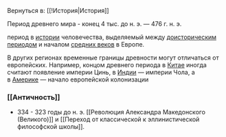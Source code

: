 Вернуться в: [[!История|История]]

Период древнего мира - конец 4 тыс. до н. э. — 476 г. н. э.

период в [истории](https://ru.wikipedia.org/wiki/%D0%98%D1%81%D1%82%D0%BE%D1%80%D0%B8%D1%8F "История") человечества, выделяемый между [доисторическим периодом](https://ru.wikipedia.org/wiki/%D0%9F%D0%B5%D1%80%D0%B2%D0%BE%D0%B1%D1%8B%D1%82%D0%BD%D0%BE%D0%B5_%D0%BE%D0%B1%D1%89%D0%B5%D1%81%D1%82%D0%B2%D0%BE "Первобытное общество") и началом [средних веков](https://ru.wikipedia.org/wiki/%D0%A1%D1%80%D0%B5%D0%B4%D0%BD%D0%B8%D0%B5_%D0%B2%D0%B5%D0%BA%D0%B0 "Средние века") в Европе. 

В других регионах временные границы древности могут отличаться от европейских. Например, концом древнего периода в [Китае](https://ru.wikipedia.org/wiki/%D0%98%D1%81%D1%82%D0%BE%D1%80%D0%B8%D1%8F_%D0%9A%D0%B8%D1%82%D0%B0%D1%8F "История Китая") иногда считают появление империи Цинь, в [Индии](https://ru.wikipedia.org/wiki/%D0%94%D1%80%D0%B5%D0%B2%D0%BD%D1%8F%D1%8F_%D0%98%D0%BD%D0%B4%D0%B8%D1%8F "Древняя Индия") — империи Чола, а в [Америке](https://ru.wikipedia.org/wiki/%D0%90%D0%BC%D0%B5%D1%80%D0%B8%D0%BA%D0%B0 "Америка") — начало европейской колонизации

### [[Античность]]
- 334 - 323 годы до н. э. [[Революция Александра Македонского (Великого)]] и [[Переход от классической к эллинистической философской школы]].